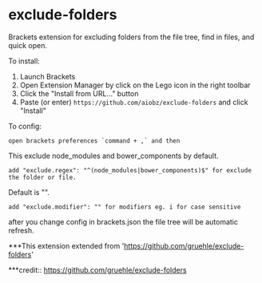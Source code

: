 exclude-folders
===============

Brackets extension for excluding folders from the file tree, find in files, and quick open.

To install:

1. Launch Brackets
2. Open Extension Manager by click on the Lego icon in the right toolbar
3. Click the "Install from URL..." button
4. Paste (or enter) `https://github.com/aiobz/exclude-folders` and click "Install"

To config:

```
open brackets preferences `command + ,` and then
```

This exclude node_modules and bower_components by default.
```
add "exclude.regex": "^(node_modules|bower_components)$" for exclude the folder or file.
```

Default is "".
```
add "exclude.modifier": "" for modifiers eg. i for case sensitive
```

after you change config in brackets.json the file tree will be automatic refresh.

***This extension extended from 'https://github.com/gruehle/exclude-folders'

***credit:: https://github.com/gruehle/exclude-folders
